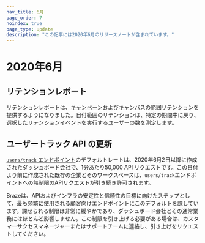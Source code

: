 ```yaml
---
nav_title: 6月
page_order: 7
noindex: true
page_type: update
description: "この記事には2020年6月のリリースノートが含まれています。"
---
```

# 2020年6月

## リテンションレポート

リテンションレポートは、[キャンペーン]({{site.baseurl}}/user_guide/engagement_tools/campaigns/testing_and_more/retention_reports/)および[キャンバス]({{site.baseurl}}/user_guide/engagement_tools/canvas/retention_reports/)の範囲リテンションを提供するようになりました。日付範囲のリテンションは、特定の期間中に戻り、選択したリテンションイベントを実行するユーザーの数を測定します。 

## ユーザートラック API の更新

[`users/track` エンドポイント]({{site.baseurl}}/api/endpoints/user_data/post_user_track/)のデフォルトレートは、2020年6月2日以降に作成されたダッシュボード会社で、1分あたり50,000 API リクエストです。この日付より前に作成された既存の企業とそのワークスペースは、`users/track`エンドポイントへの無制限のAPIリクエストが引き続き許可されます。

Brazeは、APIおよびインフラの安定性と信頼性の目標に向けたステップとして、最も頻繁に使用される顧客向けエンドポイントにこのデフォルトを課しています。課せられる制限は非常に緩やかであり、ダッシュボード会社とその通常業務にはほとんど影響しません。この制限を引き上げる必要がある場合は、カスタマーサクセスマネージャーまたはサポートチームに連絡し、引き上げをリクエストしてください。

